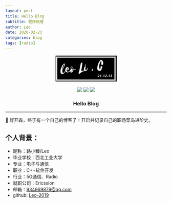 ```yaml
---
layout: post
title: Hello Blog
subtitle: 程序梳理
author: Leo
date: 2020-02-23
categories: blog
tags: [radio]
---
```

<p align="center">
<a href="https://github.com/Leo-2019" target="_blank">
	<img src="https://github.com/Leo-2019/Picture/blob/main/pictures/logo/square_mid.jpg?raw=true" width=""/>
</a>
</p>

<p align="center">
  <a href="https://github.com/Leo-2019"><img src="https://img.shields.io/badge/Author-Leo-blue.svg"></a>
  <a href="https://www.ericsson.com"><img src="https://img.shields.io/badge/company-Ericssion-brightgreen.svg"></a>
  <a href="https://internal.ericsson.com/org/31580708?unit=31580708"><img src="https://img.shields.io/badge/Unit-RPCN_SWD_APP4-red.svg"></a>
</p>

<h3 align="center">Hello Blog</h3>

---

👏 好开森，终于有一个自己的博客了！开启并记录自己的职场菜鸟进阶史。

## 个人背景：

* 昵称：路小臻/Leo
* 毕业学校：西北工业大学
* 专业：电子与通信
* 职业：C++软件开发
* 行业：5G通信、Radio
* 就职公司：Ericssion
* 邮箱：934969879@qq.com
* github:  [Leo-2019](https://github.com/Leo-2019)

